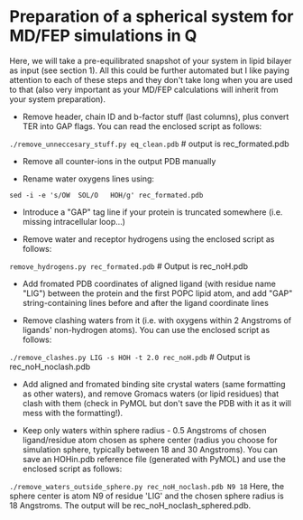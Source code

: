 # Preparation of a spherical system for MD/FEP simulations in Q

Here, we will take a pre-equilibrated snapshot of your system in lipid bilayer as input (see section 1). All this could be further automated but I like paying attention to each of these steps and they don't take long when you are used to that (also very important as your MD/FEP calculations will inherit from your system preparation).

- Remove header, chain ID and b-factor stuff (last columns), plus convert TER into GAP flags. You can read the enclosed script as follows:

```./remove_unneccesary_stuff.py eq_clean.pdb``` # output is rec_formated.pdb

- Remove all counter-ions in the output PDB manually

- Rename water oxygens lines using:

```sed -i -e 's/OW  SOL/O   HOH/g' rec_formated.pdb```

- Introduce a "GAP" tag line if your protein is truncated somewhere (i.e. missing intracellular loop...)

- Remove water and receptor hydrogens using the enclosed script as follows:

```remove_hydrogens.py rec_formated.pdb``` # Output is rec_noH.pdb

- Add fromated PDB coordinates of aligned ligand (with residue name "LIG") between the protein and the first POPC lipid atom, and add "GAP" string-containing lines before and after the ligand coordinate lines

- Remove clashing waters from it (i.e. with oxygens within 2 Angstroms of ligands' non-hydrogen atoms). You can use the enclosed script as follows:

```./remove_clashes.py LIG -s HOH -t 2.0 rec_noH.pdb``` # Output is rec_noH_noclash.pdb

- Add aligned and fromated binding site crystal waters (same formatting as other waters), and remove Gromacs waters (or lipid residues) that clash with them (check in PyMOL but don't save the PDB with it as it will mess with the formatting!).

- Keep only waters within sphere radius - 0.5 Angstroms of chosen ligand/residue atom chosen as sphere center (radius you choose for simulation sphere, typically between 18 and 30 Angstroms). You can save an HOHin.pdb reference file (generated with PyMOL) and use the enclosed script as follows:

```./remove_waters_outside_sphere.py rec_noH_noclash.pdb N9 18``` Here, the sphere center is atom N9 of residue 'LIG' and the chosen sphere radius is 18 Angstroms. The output will be rec_noH_noclash_sphered.pdb.
